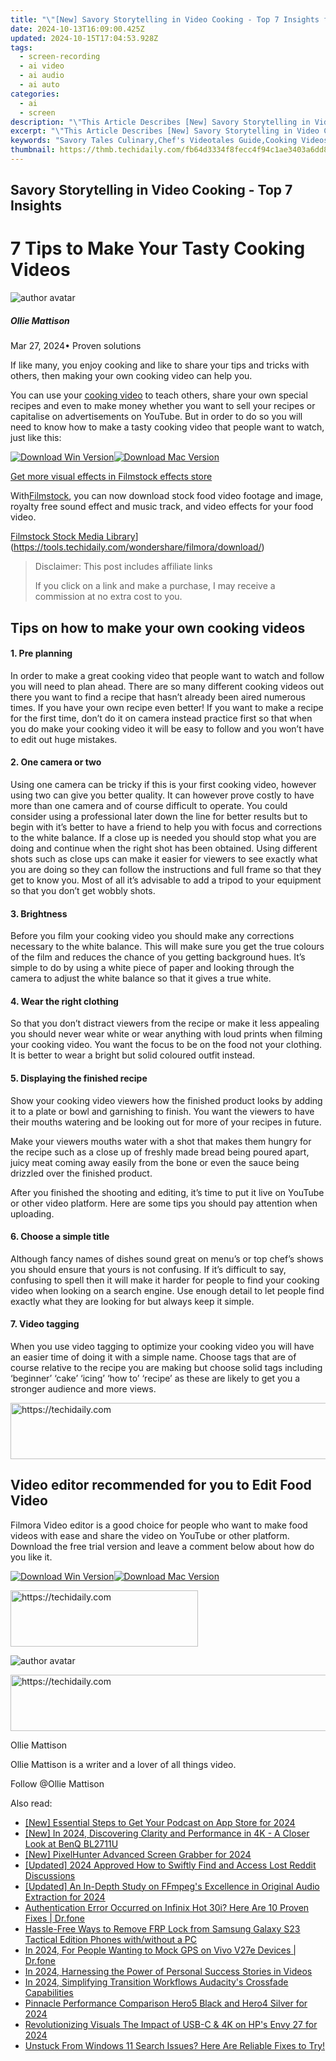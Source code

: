 ```yaml
---
title: "\"[New] Savory Storytelling in Video Cooking - Top 7 Insights for 2024\""
date: 2024-10-13T16:09:00.425Z
updated: 2024-10-15T17:04:53.928Z
tags: 
  - screen-recording
  - ai video
  - ai audio
  - ai auto
categories: 
  - ai
  - screen
description: "\"This Article Describes [New] Savory Storytelling in Video Cooking - Top 7 Insights for 2024\""
excerpt: "\"This Article Describes [New] Savory Storytelling in Video Cooking - Top 7 Insights for 2024\""
keywords: "Savory Tales Culinary,Chef's Videotales Guide,Cooking Videos Wisdom,Recipe Storytelling Secrets,Culinary Narratives Insight,Foodie Fables Video,Epicurean Film Lessons"
thumbnail: https://thmb.techidaily.com/fb64d3334f8fecc4f94c1ae3403a6dd894e812df5486b2d51ee08c850ba80fdd.jpg
---
```


## Savory Storytelling in Video Cooking - Top 7 Insights

# 7 Tips to Make Your Tasty Cooking Videos

![author avatar](https://images.wondershare.com/filmora/article-images/ollie-mattison.jpg)

##### Ollie Mattison

 Mar 27, 2024• Proven solutions

If like many, you enjoy cooking and like to share your tips and tricks with others, then making your own cooking video can help you.

You can use your [cooking video](https://tools.techidaily.com/wondershare/filmora/download/) to teach others, share your own special recipes and even to make money whether you want to sell your recipes or capitalise on advertisements on YouTube. But in order to do so you will need to know how to make a tasty cooking video that people want to watch, just like this:

[![Download Win Version](https://images.wondershare.com/filmora/guide/download-btn-win.jpg)](https://tools.techidaily.com/wondershare/filmora/download/)[![Download Mac Version](https://images.wondershare.com/filmora/guide/download-btn-mac.jpg)](https://tools.techidaily.com/wondershare/filmora/download/)

[Get more visual effects in Filmstock effects store](https://tools.techidaily.com/wondershare/filmora/download/)

With[Filmstock](https://tools.techidaily.com/wondershare/filmora/download/), you can now download stock food video footage and image, royalty free sound effect and music track, and video effects for your food video.

[Filmstock Stock Media Library](https://images.wondershare.com/filmora/article-images/Filmstock-stock-media-library-banner.jpg)](https://tools.techidaily.com/wondershare/filmora/download/)

>  Disclaimer: This post includes affiliate links
>
>  If you click on a link and make a purchase, I may receive a commission at no extra cost to you.
>

## Tips on how to make your own cooking videos

#### 1\.  Pre planning

In order to make a great cooking video that people want to watch and follow you will need to plan ahead. There are so many different cooking videos out there you want to find a recipe that hasn’t already been aired numerous times. If you have your own recipe even better! If you want to make a recipe for the first time, don’t do it on camera instead practice first so that when you do make your cooking video it will be easy to follow and you won’t have to edit out huge mistakes.

#### 2\.  One camera or two

Using one camera can be tricky if this is your first cooking video, however using two can give you better quality. It can however prove costly to have more than one camera and of course difficult to operate. You could consider using a professional later down the line for better results but to begin with it’s better to have a friend to help you with focus and corrections to the white balance. If a close up is needed you should stop what you are doing and continue when the right shot has been obtained. Using different shots such as close ups can make it easier for viewers to see exactly what you are doing so they can follow the instructions and full frame so that they get to know you. Most of all it’s advisable to add a tripod to your equipment so that you don’t get wobbly shots.

#### 3\.  Brightness

Before you film your cooking video you should make any corrections necessary to the white balance. This will make sure you get the true colours of the film and reduces the chance of you getting background hues. It’s simple to do by using a white piece of paper and looking through the camera to adjust the white balance so that it gives a true white.

#### 4. Wear the right clothing

So that you don’t distract viewers from the recipe or make it less appealing you should never wear white or wear anything with loud prints when filming your cooking video. You want the focus to be on the food not your clothing. It is better to wear a bright but solid coloured outfit instead.

#### 5\.  Displaying the finished recipe

Show your cooking video viewers how the finished product looks by adding it to a plate or bowl and garnishing to finish. You want the viewers to have their mouths watering and be looking out for more of your recipes in future.

Make your viewers mouths water with a shot that makes them hungry for the recipe such as a close up of freshly made bread being poured apart, juicy meat coming away easily from the bone or even the sauce being drizzled over the finished product.

After you finished the shooting and editing, it’s time to put it live on YouTube or other video platform. Here are some tips you should pay attention when uploading.

#### 6. Choose a simple title

Although fancy names of dishes sound great on menu’s or top chef’s shows you should ensure that yours is not confusing. If it’s difficult to say, confusing to spell then it will make it harder for people to find your cooking video when looking on a search engine. Use enough detail to let people find exactly what they are looking for but always keep it simple.

#### 7. Video tagging

When you use video tagging to optimize your cooking video you will have an easier time of doing it with a simple name. Choose tags that are of course relative to the recipe you are making but choose solid tags including ‘beginner’ ‘cake’ ‘icing’ ‘how to’ ‘recipe’ as these are likely to get you a stronger audience and more views.

<!-- affiliate ads begin -->
<a href="https://malaysia-healthcare-travel-council.pxf.io/c/5597632/1557743/17382" target="_top" id="1557743">
  <img src="//a.impactradius-go.com/display-ad/17382-1557743" border="0" alt="https://techidaily.com" width="728" height="90"/>
</a>
<img height="0" width="0" src="https://malaysia-healthcare-travel-council.pxf.io/i/5597632/1557743/17382" style="position:absolute;visibility:hidden;" border="0" />
<!-- affiliate ads end -->

## Video editor recommended for you to Edit Food Video

Filmora Video editor is a good choice for people who want to make food videos with ease and share the video on YouTube or other platform. Download the free trial version and leave a comment below about how do you like it.

[![Download Win Version](https://images.wondershare.com/filmora/guide/download-btn-win.jpg)](https://tools.techidaily.com/wondershare/filmora/download/)[![Download Mac Version](https://images.wondershare.com/filmora/guide/download-btn-mac.jpg)](https://tools.techidaily.com/wondershare/filmora/download/)

<!-- affiliate ads begin -->
<a href="https://aligracehair.sjv.io/c/5597632/1886069/19272" target="_top" id="1886069">
  <img src="//a.impactradius-go.com/display-ad/19272-1886069" border="0" alt="https://techidaily.com" width="300" height="90"/>
</a>
<img height="0" width="0" src="https://aligracehair.sjv.io/i/5597632/1886069/19272" style="position:absolute;visibility:hidden;" border="0" />
<!-- affiliate ads end -->

![author avatar](https://images.wondershare.com/filmora/article-images/ollie-mattison.jpg)

<!-- affiliate ads begin -->
<a href="https://appsumo.8odi.net/c/5597632/2037475/7443" target="_top" id="2037475">
  <img src="//a.impactradius-go.com/display-ad/7443-2037475" border="0" alt="https://techidaily.com" width="728" height="90"/>
</a>
<img height="0" width="0" src="https://appsumo.8odi.net/i/5597632/2037475/7443" style="position:absolute;visibility:hidden;" border="0" />
<!-- affiliate ads end -->

Ollie Mattison

Ollie Mattison is a writer and a lover of all things video.

Follow @Ollie Mattison


<ins class="adsbygoogle"
     style="display:block"
     data-ad-format="autorelaxed"
     data-ad-client="ca-pub-7571918770474297"
     data-ad-slot="1223367746"></ins>



<ins class="adsbygoogle"
     style="display:block"
     data-ad-client="ca-pub-7571918770474297"
     data-ad-slot="8358498916"
     data-ad-format="auto"
     data-full-width-responsive="true"></ins>


<span class="atpl-alsoreadstyle">Also read:</span>
<div><ul>
<li><a href="https://fox-boxes.techidaily.com/new-essential-steps-to-get-your-podcast-on-app-store-for-2024/"><u>[New] Essential Steps to Get Your Podcast on App Store for 2024</u></a></li>
<li><a href="https://fox-boxes.techidaily.com/new-in-2024-discovering-clarity-and-performance-in-4k-a-closer-look-at-benq-bl2711u/"><u>[New] In 2024, Discovering Clarity and Performance in 4K - A Closer Look at BenQ BL2711U</u></a></li>
<li><a href="https://digital-screen-recording.techidaily.com/new-pixelhunter-advanced-screen-grabber-for-2024/"><u>[New] PixelHunter Advanced Screen Grabber for 2024</u></a></li>
<li><a href="https://fox-boxes.techidaily.com/updated-2024-approved-how-to-swiftly-find-and-access-lost-reddit-discussions/"><u>[Updated] 2024 Approved How to Swiftly Find and Access Lost Reddit Discussions</u></a></li>
<li><a href="https://fox-boxes.techidaily.com/updated-an-in-depth-study-on-ffmpegs-excellence-in-original-audio-extraction-for-2024/"><u>[Updated] An In-Depth Study on FFmpeg's Excellence in Original Audio Extraction for 2024</u></a></li>
<li><a href="https://howto.techidaily.com/authentication-error-occurred-on-infinix-hot-30i-here-are-10-proven-fixes-drfone-by-drfone-fix-android-problems-fix-android-problems/"><u>Authentication Error Occurred on Infinix Hot 30i? Here Are 10 Proven Fixes | Dr.fone</u></a></li>
<li><a href="https://android-frp.techidaily.com/hassle-free-ways-to-remove-frp-lock-from-samsung-galaxy-s23-tactical-edition-phones-withwithout-a-pc-by-drfone-android/"><u>Hassle-Free Ways to Remove FRP Lock from Samsung Galaxy S23 Tactical Edition Phones with/without a PC</u></a></li>
<li><a href="https://android-location.techidaily.com/in-2024-for-people-wanting-to-mock-gps-on-vivo-v27e-devices-drfone-by-drfone-virtual/"><u>In 2024, For People Wanting to Mock GPS on Vivo V27e Devices | Dr.fone</u></a></li>
<li><a href="https://fox-boxes.techidaily.com/in-2024-harnessing-the-power-of-personal-success-stories-in-videos/"><u>In 2024, Harnessing the Power of Personal Success Stories in Videos</u></a></li>
<li><a href="https://extra-approaches.techidaily.com/in-2024-simplifying-transition-workflows-audacitys-crossfade-capabilities/"><u>In 2024, Simplifying Transition Workflows Audacity's Crossfade Capabilities</u></a></li>
<li><a href="https://extra-approaches.techidaily.com/pinnacle-performance-comparison-hero5-black-and-hero4-silver-for-2024/"><u>Pinnacle Performance Comparison Hero5 Black and Hero4 Silver for 2024</u></a></li>
<li><a href="https://fox-boxes.techidaily.com/revolutionizing-visuals-the-impact-of-usb-c-and-4k-on-hps-envy-27-for-2024/"><u>Revolutionizing Visuals The Impact of USB-C & 4K on HP's Envy 27 for 2024</u></a></li>
<li><a href="https://techtrends.techidaily.com/unstuck-from-windows-11-search-issues-here-are-reliable-fixes-to-try/"><u>Unstuck From Windows 11 Search Issues? Here Are Reliable Fixes to Try!</u></a></li>
</ul></div>

